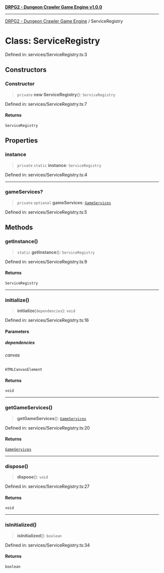 [**DRPG2 - Dungeon Crawler Game Engine v1.0.0**](../README.md)

***

[DRPG2 - Dungeon Crawler Game Engine](../globals.md) / ServiceRegistry

# Class: ServiceRegistry

Defined in: services/ServiceRegistry.ts:3

## Constructors

### Constructor

> `private` **new ServiceRegistry**(): `ServiceRegistry`

Defined in: services/ServiceRegistry.ts:7

#### Returns

`ServiceRegistry`

## Properties

### instance

> `private` `static` **instance**: `ServiceRegistry`

Defined in: services/ServiceRegistry.ts:4

***

### gameServices?

> `private` `optional` **gameServices**: [`GameServices`](GameServices.md)

Defined in: services/ServiceRegistry.ts:5

## Methods

### getInstance()

> `static` **getInstance**(): `ServiceRegistry`

Defined in: services/ServiceRegistry.ts:9

#### Returns

`ServiceRegistry`

***

### initialize()

> **initialize**(`dependencies`): `void`

Defined in: services/ServiceRegistry.ts:16

#### Parameters

##### dependencies

###### canvas

`HTMLCanvasElement`

#### Returns

`void`

***

### getGameServices()

> **getGameServices**(): [`GameServices`](GameServices.md)

Defined in: services/ServiceRegistry.ts:20

#### Returns

[`GameServices`](GameServices.md)

***

### dispose()

> **dispose**(): `void`

Defined in: services/ServiceRegistry.ts:27

#### Returns

`void`

***

### isInitialized()

> **isInitialized**(): `boolean`

Defined in: services/ServiceRegistry.ts:34

#### Returns

`boolean`
